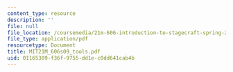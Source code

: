 ```yaml
---
content_type: resource
description: ''
file: null
file_location: /coursemedia/21m-606-introduction-to-stagecraft-spring-2009/01165389f36f9755dd1ec0dd641cab4b_MIT21M_606s09_tools.pdf
file_type: application/pdf
resourcetype: Document
title: MIT21M_606s09_tools.pdf
uid: 01165389-f36f-9755-dd1e-c0dd641cab4b
---
```

